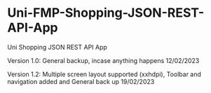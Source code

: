 # Uni-FMP-Shopping-JSON-REST-API-App
Uni Shopping JSON REST API App

Version 1.0: General backup, incase anything happens 12/02/2023

Version 1.2: Multiple screen layout supported (xxhdpi), Toolbar and navigation added and General back up 19/02/2023
